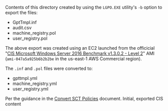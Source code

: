 Contents of this directory created by using the `LGPO.EXE` utility's `-b` option to export the files:

* GptTmpl.inf
* audit.csv
* machine_registry.pol
* user_registry.pol

The above export was created using an EC2 launched from the officicial "[CIS Microsoft Windows Server 2016 Benchmark v1.3.0.2 - Level 2](https://aws.amazon.com/marketplace/pp/prodview-zgh6fzj3hbf7o?ref_=srh_res_product_title)" AMI (`ami-047a5a925b6b2b2be` in the us-east-1 AWS Commercial region).

The `.inf` and `.pol` files were converted to:

* gpttmpl.yml
* machine_registry.yml
* user_registry.yml

Per the guidance in the [Convert SCT Policies](../../../ash-windows/Convert_SCT_Policies.md) document.
Initial, exported CIS content
